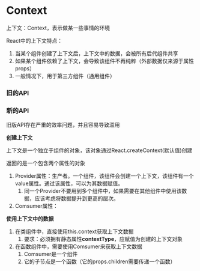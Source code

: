 # Context

上下文：Context，表示做某一些事情的环境

React中的上下文特点：
1. 当某个组件创建了上下文后，上下文中的数据，会被所有后代组件共享
2. 如果某个组件依赖了上下文，会导致该组件不再纯粹（外部数据仅来源于属性props）
3. 一般情况下，用于第三方组件（通用组件）

### 旧的API

### 新的API

旧版API存在严重的效率问题，并且容易导致滥用

**创建上下文**

上下文是一个独立于组件的对象，该对象通过React.createContext(默认值)创建

返回的是一个包含两个属性的对象
1. Provider属性：生产者。一个组件，该组件会创建一个上下文，该组件有一个value属性。通过该属性，可以为其数据赋值。
   1. 同一个Provider不要用到多个组件中，如果需要在其他组件中使用该数据，应该考虑将数据提升到更高的层次。
2. Comsumer属性：

**使用上下文中的数据**

1. 在类组件中，直接使用this.context获取上下文数据
   1. 要求：必须拥有静态属性**contextType**，应赋值为创建的上下文对象
2. 在函数组件中，需要使用Comsumer来获取上下文数据
   1. Comsumer是一个组件
   2. 它的子节点是一个函数（它的props.children需要传递一个函数）


